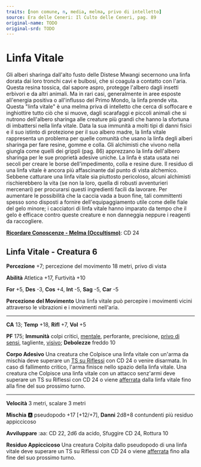 ```yaml
---
traits: [non comune, n, media, melma, privo di intelletto]
source: Era delle Ceneri: Il Culto delle Ceneri, pag. 89
original-name: TODO
original-srd: TODO
---
```


# Linfa Vitale

Gli alberi sharinga dall'alto fusto delle Distese Mwangi secernono una linfa dorata dai loro tronchi cavi e bulbosi, che si coagula a contatto con l'aria. Questa resina tossica, dal sapore aspro, protegge l'albero dagli insetti erbivori e da altri animali. Ma in rari casi, generalmente in aree esposte all'energia positiva o all'influsso del Primo Mondo, la linfa prende vita. Questa "linfa vitale" è una melma priva di intelletto che cerca di soffocare e inghiottire tutto ciò che si muove, dagli scarafaggi e piccoli animali che si nutrono dell'albero sharinga alle creature più grandi che hanno la sfortuna di imbattersi nella linfa vitale. Data la sua immunità a molti tipi di danni fisici e il suo istinto di protezione per il suo albero madre, la linfa vitale rappresenta un problema per quelle comunità che usano la linfa degli alberi sharinga per fare resine, gomme e colla. Gli alchimisti che vivono nella giungla come quelli dei grippli (pag. 86) apprezzano la linfa dell'albero sharinga per le sue proprietà adesive uniche. La linfa è stata usata nei secoli per creare le borse dell'impedimento, colla e resine dure. Il residuo di una linfa vitale è ancora più affascinante dal punto di vista alchemico. Sebbene catturare una linfa vitale sia piuttosto pericoloso, alcuni alchimisti rischierebbero la vita (se non la loro, quella di robusti avventurieri mercenari) per procurarsi questi ingredienti facili da lavorare. Per aumentare le possibilità che la caccia vada a buon fine, tali committenti spesso sono disposti a fornire dell'equipaggiamento utile come delle fiale del gelo minore; i cacciatori di linfa vitale hanno imparato da tempo che il gelo è efficace contro queste creature e non danneggia neppure i reagenti da raccogliere.

**[Ricordare Conoscenze - Melma (Occultismo)](/azioni/ricordare-conoscenze)**: CD 24

## Linfa Vitale - Creatura 6

**Percezione** +7; percezione del movimento 18 metri, privo di vista

**Abilità** Atletica +17, Furtività +10

**For** +5, **Des** -3, **Cos** +4, **Int** -5, **Sag** -5, **Car** -5

**Percezione del Movimento** Una linfa vitale può percepire i movimenti vicini attraverso le vibrazioni e i movimenti nell'aria.

***

**CA** 13; **Temp** +18, **Rifl** +7, **Vol** +5

**PF** 175; **Immunità** colpi critici, [mentale](/tratti/mentale), perforante, precisione, [privo di sensi](/condizioni/privo-di-sensi), tagliente, [visivo](/tratti/visivo); **Debolezze** freddo 10

**Corpo Adesivo** Una creatura che Colpisce una linfa vitale con un'arma da mischia deve superare un [TS su Riflessi](/creature/djinni) con CD 24 o venire disarmata. In caso di fallimento critico, l'arma finisce nello spazio della linfa vitale. Una creatura che Colpisce una linfa vitale con un attacco senz'armi deve superare un TS su Riflessi con CD 24 o viene [afferrata](/condizioni/afferrato) dalla linfa vitale fino alla fine del suo prossimo turno.

***

**Velocità** 3 metri, scalare 3 metri

**Mischia** :a: pseudopodo +17 \[+12/+7], **Danni** 2d8+8 contundenti più residuo appiccicoso

**Avviluppare** :aa:  CD 22, 2d6 da acido, Sfuggire CD 24, Rottura 10

**Residuo Appiccicoso** Una creatura Colpita dallo pseudopodo di una linfa vitale deve superare un TS su Riflessi con CD 24 o viene [afferrata](/condizioni/afferrato) fino alla fine del suo prossimo turno.
